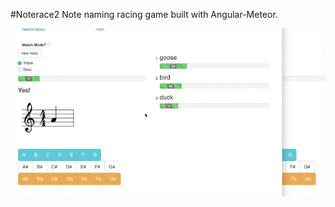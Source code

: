 #Noterace2
Note naming racing game built with Angular-Meteor.  

![alt text](https://github.com/russc/noterace2/blob/master/noterace2.gif)
